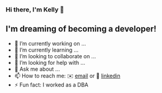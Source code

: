 ### Hi there, I'm Kelly 👋



## I'm dreaming of becoming a developer!

- 🔭 I’m currently working on ... 
- 🌱 I’m currently learning ...
- 👯 I’m looking to collaborate on ...
- 🤔 I’m looking for help with ...
- 💬 Ask me about ...
- 📫 How to reach me: ✉️ [email][email] or 👔 [linkedin][linkedin]
- ⚡ Fun fact: I worked as a DBA 


[email]: kelly.shpark@gmail.com
[linkedin]: https://www.linkedin.com/in/kellyshpark
